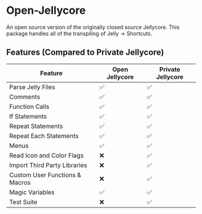 # Open-Jellycore

An open source version of the originally closed source Jellycore. This package handles all of the transpiling of Jelly -> Shortcuts.

## Features (Compared to Private Jellycore)
| Feature                        | Open Jellycore | Private Jellycore |
| ------------------------------ | -------------- | ----------------- |
| Parse Jelly Files              | ✅             | ✅                |
| Comments                       | ✅             | ✅                |
| Function Calls                 | ✅             | ✅                |
| If Statements                  | ✅             | ✅                |
| Repeat Statements              | ✅             | ✅                |
| Repeat Each Statements         | ✅             | ✅                |
| Menus                          | ✅             | ✅                |
| Read Icon and Color Flags      | ❌             | ✅                |
| Import Third Party Libraries   | ❌             | ✅                |
| Custom User Functions & Macros | ❌             | ✅                |
| Magic Variables                | ✅             | ✅                |
| Test Suite                     | ❌             | ✅                |
